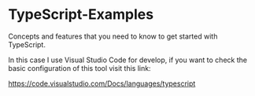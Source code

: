 # TypeScript-Examples
Concepts and features that you need to know to get started with TypeScript.

In this case I use Visual Studio Code for develop, if you want to check the basic configuration of this tool visit this link: 

https://code.visualstudio.com/Docs/languages/typescript
